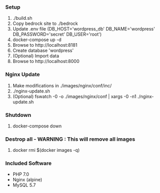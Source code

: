 ### Setup

1. ./build.sh
2. Copy bedrock site to ./bedrock
3. Update .env file (DB_HOST='wordpress_db'
                     DB_NAME='wordpress'
                     DB_PASSWORD='secret'
                     DB_USER='root')
4. docker-compose up -d
5. Browse to http://localhost:8181
6. Create database 'wordpress'
7. (Optional) Import data
8. Browse to http://localhost:8000

### Nginx Update

1. Make modifications in ./images/nginx/conf/inc/
2. ./nginx-update.sh
3. (Optional) fswatch -0 -o ./images/nginx/conf | xargs -0 -n1 ./nginx-update.sh

### Shutdown

1. docker-compose down

### Destrop all - WARNING : This will remove all images

1. docker rmi $(docker images -q)

### Included Software

- PHP 7.0
- Nginx (alpine)
- MySQL 5.7